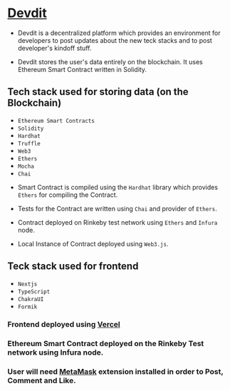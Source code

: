 # [Devdit](https://devdit-blockchain.vercel.app/)

- Devdit is a decentralized platform which provides an environment for developers to post updates about the new teck stacks and to post developer's kindoff stuff.

- Devdit stores the user's data entirely on the blockchain. It uses Ethereum Smart Contract written in Solidity.

## Tech stack used for storing data (on the Blockchain)

- `Ethereum Smart Contracts`
- `Solidity`
- `Hardhat`
- `Truffle`
- `Web3`
- `Ethers`
- `Mocha`
- `Chai`

* Smart Contract is compiled using the `Hardhat` library which provides `Ethers` for compiling the Contract.

* Tests for the Contract are written using `Chai` and provider of `Ethers`.

* Contract deployed on Rinkeby test network using `Ethers` and `Infura` node.

* Local Instance of Contract deployed using `Web3.js`.

## Teck stack used for frontend

- `Nextjs`
- `TypeScript`
- `ChakraUI`
- `Formik`

### Frontend deployed using [Vercel](https://vercel.com/)

### Ethereum Smart Contract deployed on the Rinkeby Test network using Infura node.

### User will need [MetaMask](https://metamask.io/) extension installed in order to Post, Comment and Like.
